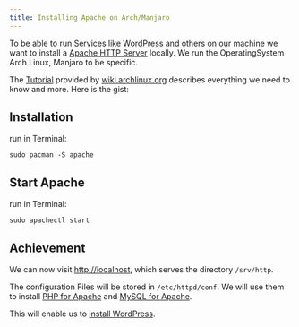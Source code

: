 ```yaml
---
title: Installing Apache on Arch/Manjaro
---
```


To be able to run Services like [WordPress](https://wordpress.org/) and others on our machine 
we want to install a [Apache HTTP Server](https://httpd.apache.org/) locally.
We run the OperatingSystem Arch Linux, Manjaro to be specific.

The [Tutorial](https://wiki.archlinux.org/index.php/Apache_HTTP_Server) 
provided by [wiki.archlinux.org](https://wiki.archlinux.org) 
describes everything we need to know and more. Here is the gist:

## Installation
run in Terminal:

    sudo pacman -S apache
    
## Start Apache
run in Terminal:

    sudo apachectl start

## Achievement
We can now visit [http://localhost](http://localhost/), 
which serves the directory `/srv/http`.

The configuration Files will be stored in `/etc/httpd/conf`.
We will use them to install [PHP for Apache](/installing-php-for-apache-on-arch-manjaro/) 
and [MySQL for Apache](/installing-mysql-for-apache-on-arch-manjaro/).

This will enable us to [install WordPress](/installing-wordpress-on-arch-manjaro/).